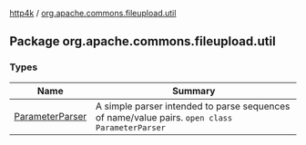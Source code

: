 [http4k](../index.md) / [org.apache.commons.fileupload.util](./index.md)

## Package org.apache.commons.fileupload.util

### Types

| Name | Summary |
|---|---|
| [ParameterParser](-parameter-parser/index.md) | A simple parser intended to parse sequences of name/value pairs. `open class ParameterParser` |
